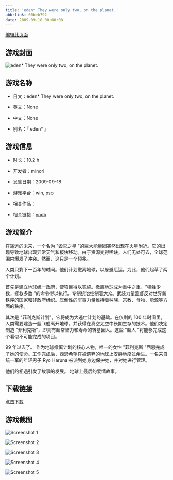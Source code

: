 ```yaml
---
title: 'eden* They were only two, on the planet.'
abbrlink: 60beb792
date: 2009-09-18 00:00:00
---
```

[编辑此页面](https://github.com/ACG-3/ADV3-source/blob/main/source/_posts/games/eden%20They%20were%20only%20two%2C%20on%20the%20planet.md)

## 游戏封面

![eden* They were only two, on the planet.](https://pan.timero.xyz/d/onedrive/img_lib_001/eden%20They%20were%20only%20two,%20on%20the%20planet_cover.avif)


## 游戏名称

- 日文：eden* They were only two, on the planet.
- 英文：None
- 中文：None

- 别名：『 eden* 』


## 游戏信息

- 时长：10.2 h
- 开发者：minori
- 发售日期：2009-09-18
- 游戏平台：win, psp
- 相关作品：

- 相关链接：[vndb](https://vndb.org/v1286)


## 游戏简介

在遥远的未来，一个名为 "毁灭之星 "的巨大能量团突然出现在火星附近。它的出现导致地球出现异常天气和板块移动。由于资源变得稀缺，人们无处可去，全球范围内爆发了冲突。然而，这只是一个预兆。

人类只剩下一百年的时间。他们计划撤离地球，以躲避厄运。为此，他们起草了两个计划。

首先是建立地球统一政府，使项目得以实施。撤离地球成为重中之重，"牺牲少数，拯救多数 "的命令得以执行。专制统治控制着大众。武装力量监督反对世界新秩序的国家和非政府组织。压倒性的军事力量维持着种族、宗教、食物、能源等方面的秩序。

其次是 "菲利克斯计划"，它将成为大逃亡计划的基础。在仅剩的 100 年时间里，人类需要建造一艘飞船离开地球，并获得在真空太空中长期生存的技术。他们决定制造 "菲利克斯"，即具有超常智力和寿命的转基因人。这些 "超人 "将能够完成这个看似不可能完成的项目。

99 年过去了。
作为地球撤离计划的核心人物，唯一的女性 "菲利克斯 "西恩完成了她的使命。工作完成后，西恩希望在被遗弃的地球上安静地度过余生。一名来自统一军的年轻男子 Ryo Haruna 被派到她身边保护她，并对她进行管理。

他们的相遇引发了故事的发展。
地球上最后的爱情故事。




## 下载链接

[点击下载](https://pan.timero.xyz/onedrive/adv_lib_001/eden%20They%20were%20only%20two%2C%20on%20the%20planet)


## 游戏截图


![Screenshot 1](https://pan.timero.xyz/d/onedrive/img_lib_001/eden%20They%20were%20only%20two,%20on%20the%20planet_Screenshot_1.avif)

![Screenshot 2](https://pan.timero.xyz/d/onedrive/img_lib_001/eden%20They%20were%20only%20two,%20on%20the%20planet_Screenshot_2.avif)

![Screenshot 3](https://pan.timero.xyz/d/onedrive/img_lib_001/eden%20They%20were%20only%20two,%20on%20the%20planet_Screenshot_3.avif)

![Screenshot 4](https://pan.timero.xyz/d/onedrive/img_lib_001/eden%20They%20were%20only%20two,%20on%20the%20planet_Screenshot_4.avif)

![Screenshot 5](https://pan.timero.xyz/d/onedrive/img_lib_001/eden%20They%20were%20only%20two,%20on%20the%20planet_Screenshot_5.avif)

